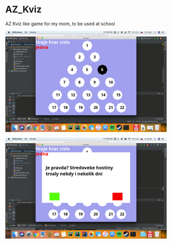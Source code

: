 # AZ_Kviz
AZ Kvíz like game for my mom, to be used at school

![GameBoard](https://github.com/metjuperry/AZ_Kviz/blob/master/22449547_10208010724224616_1230604621_o.png?raw=true)

![question](https://github.com/metjuperry/AZ_Kviz/blob/master/23828946_10208232657452808_1663025419_o.png?raw=true)
